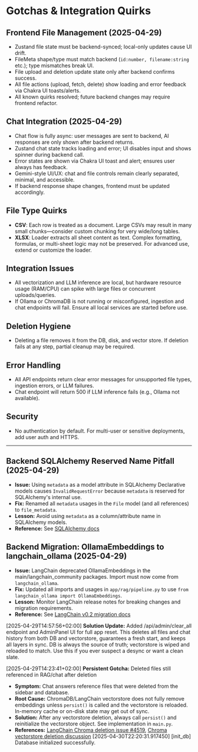 # Gotchas & Integration Quirks

## Frontend File Management (2025-04-29)
- Zustand file state must be backend-synced; local-only updates cause UI drift.
- FileMeta shape/type must match backend (`id:number, filename:string` etc.); type mismatches break UI.
- File upload and deletion update state only after backend confirms success.
- All file actions (upload, fetch, delete) show loading and error feedback via Chakra UI toasts/alerts.
- All known quirks resolved; future backend changes may require frontend refactor.

## Chat Integration (2025-04-29)
- Chat flow is fully async: user messages are sent to backend, AI responses are only shown after backend returns.
- Zustand chat state tracks loading and error; UI disables input and shows spinner during backend call.
- Error states are shown via Chakra UI toast and alert; ensures user always has feedback.
- Gemini-style UI/UX: chat and file controls remain clearly separated, minimal, and accessible.
- If backend response shape changes, frontend must be updated accordingly.

## File Type Quirks
- **CSV**: Each row is treated as a document. Large CSVs may result in many small chunks—consider custom chunking for very wide/long tables.
- **XLSX**: Loader extracts all sheet content as text. Complex formatting, formulas, or multi-sheet logic may not be preserved. For advanced use, extend or customize the loader.

## Integration Issues
- All vectorization and LLM inference are local, but hardware resource usage (RAM/CPU) can spike with large files or concurrent uploads/queries.
- If Ollama or ChromaDB is not running or misconfigured, ingestion and chat endpoints will fail. Ensure all local services are started before use.

## Deletion Hygiene
- Deleting a file removes it from the DB, disk, and vector store. If deletion fails at any step, partial cleanup may be required.

## Error Handling
- All API endpoints return clear error messages for unsupported file types, ingestion errors, or LLM failures.
- Chat endpoint will return 500 if LLM inference fails (e.g., Ollama not available).

## Security
- No authentication by default. For multi-user or sensitive deployments, add user auth and HTTPS.

---

## Backend SQLAlchemy Reserved Name Pitfall (2025-04-29)
- **Issue:** Using `metadata` as a model attribute in SQLAlchemy Declarative models causes `InvalidRequestError` because `metadata` is reserved for SQLAlchemy's internal use.
- **Fix:** Renamed all `metadata` usages in the `File` model (and all references) to `file_metadata`.
- **Lesson:** Avoid using `metadata` as a column/attribute name in SQLAlchemy models.
- **Reference:** See [SQLAlchemy docs](https://docs.sqlalchemy.org/en/20/orm/metadata.html#metadata)


## Backend Migration: OllamaEmbeddings to langchain_ollama (2025-04-29)
- **Issue:** LangChain deprecated OllamaEmbeddings in the main/langchain_community packages. Import must now come from `langchain_ollama`.
- **Fix:** Updated all imports and usages in `app/rag/pipeline.py` to use `from langchain_ollama import OllamaEmbeddings`.
- **Lesson:** Monitor LangChain release notes for breaking changes and migration requirements.
- **Reference:** See [LangChain v0.2 migration docs](https://python.langchain.com/docs/versions/v0_2/)

[2025-04-29T14:57:56+02:00] **Solution Update:** Added /api/admin/clear_all endpoint and AdminPanel UI for full app reset. This deletes all files and chat history from both DB and vectorstore, guarantees a fresh start, and keeps all layers in sync. DB is always the source of truth; vectorstore is wiped and reloaded to match. Use this if you ever suspect a desync or want a clean slate.

[2025-04-29T14:23:41+02:00] **Persistent Gotcha:** Deleted files still referenced in RAG/chat after deletion
- **Symptom:** Chat answers reference files that were deleted from the sidebar and database.
- **Root Cause:** ChromaDB/LangChain vectorstore does not fully remove embeddings unless `persist()` is called and the vectorstore is reloaded. In-memory cache or on-disk state may get out of sync.
- **Solution:** After any vectorstore deletion, always call `persist()` and reinitialize the vectorstore object. See implementation in `main.py`.
- **References:** [LangChain Chroma deletion issue #4519](https://github.com/langchain-ai/langchain/issues/4519), [Chroma vectorstore deletion discussion](https://github.com/langchain-ai/langchain/discussions/9495)
[2025-04-30T22:20:31.917450] [init_db] Database initialized successfully.
